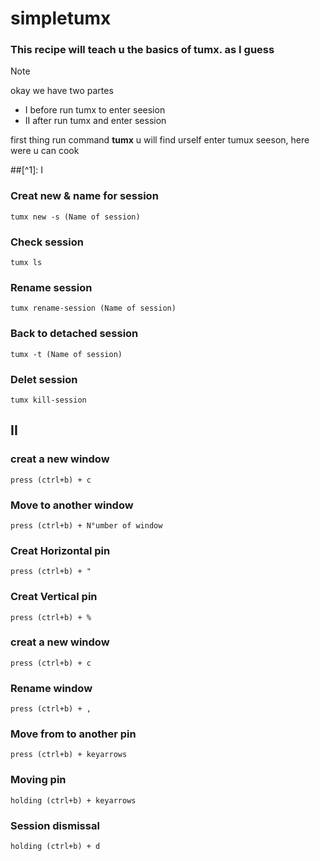 # simpletumx
### This recipe will teach u the basics of tumx. as I guess

> [!NOTE]
> okay we have two partes 
 - I before run tumx to enter seesion
 - II after run tumx and enter session

first thing run command **tumx**
u will find urself enter tumux seeson, here were u can cook 

##[^1]: I

### Creat new & name for session
```
tumx new -s (Name of session)
```
### Check session
```
tumx ls
```
### Rename session
```
tumx rename-session (Name of session)
```
### Back to detached session
```
tumx -t (Name of session)
```

### Delet session
```
tumx kill-session
```


## II

###  creat a new window 
```
press (ctrl+b) + c
```
###  Move to another window
```
press (ctrl+b) + N°umber of window 
```
### Creat Horizontal pin
```
press (ctrl+b) + " 
```
### Creat Vertical pin
```
press (ctrl+b) + %
```
###  creat a new window 
```
press (ctrl+b) + c
```
### Rename window
```
press (ctrl+b) + ,
```
### Move from to another pin
```
press (ctrl+b) + keyarrows
```
### Moving pin
```
holding (ctrl+b) + keyarrows
```
### Session dismissal
```
holding (ctrl+b) + d
```



